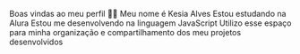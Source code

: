 Boas vindas ao meu perfil 💙💙
Meu nome é Kesia Alves
Estou estudando na Alura
Estou me desenvolvendo na linguagem JavaScript
Utilizo esse espaço para minha organização e compartilhamento dos meu projetos desenvolvidos
